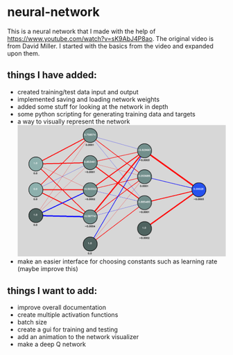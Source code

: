 # neural-network
This is a neural network that I made with the help of https://www.youtube.com/watch?v=sK9AbJ4P8ao. The original video is from David Miller. I started with the basics from the video and expanded upon them.

## things I have added:
- created training/test data input and output
- implemented saving and loading network weights
- added some stuff for looking at the network in depth
- some python scripting for generating training data and targets
- a way to visually represent the network
![screenshot of network visualization tool](images/network-visualizer.png?raw=true)
- make an easier interface for choosing constants such as learning rate (maybe improve this)

## things I want to add:
- improve overall documentation
- create multiple activation functions
- batch size
- create a gui for training and testing
- add an animation to the network visualizer
- make a deep Q network
